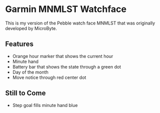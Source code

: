 # Garmin MNMLST Watchface

This is my version of the Pebble watch face MNMLST that was originally developed by MicroByte. 

## Features

- Orange hour marker that shows the current hour 
- Minute hand
- Battery bar that shows the state through a green dot
- Day of the month
- Move notice through red center dot

## Still to Come

- Step goal fills minute hand blue